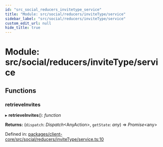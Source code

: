 ```yaml
---
id: "src_social_reducers_invitetype_service"
title: "Module: src/social/reducers/inviteType/service"
sidebar_label: "src/social/reducers/inviteType/service"
custom_edit_url: null
hide_title: true
---
```


# Module: src/social/reducers/inviteType/service

## Functions

### retrieveInvites

▸ **retrieveInvites**(): *function*

**Returns:** (`dispatch`: *Dispatch*<AnyAction\>, `getState`: *any*) => *Promise*<any\>

Defined in: [packages/client-core/src/social/reducers/inviteType/service.ts:10](https://github.com/xr3ngine/xr3ngine/blob/a16a45d7e/packages/client-core/src/social/reducers/inviteType/service.ts#L10)
